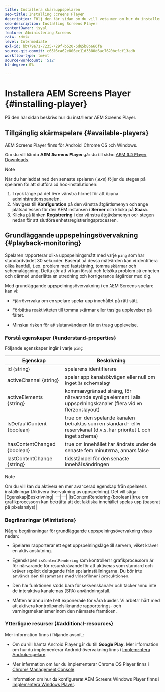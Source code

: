 ```yaml
---
title: Installera skärmuppspelaren
seo-title: Installing Screens Player
description: Följ den här sidan om du vill veta mer om hur du installerar tillgängliga AEM Screens Player.
seo-description: Installing Screens Player
contentOwner: jsyal
feature: Administering Screens
role: Admin
level: Intermediate
exl-id: bb979a71-7235-429f-b520-6d85b8b666fa
source-git-commit: c6506ca62e806ec11d3380d6ac7670bcfcf13adb
workflow-type: tm+mt
source-wordcount: '512'
ht-degree: 0%

---
```


# Installera AEM Screens Player {#installing-player}

På den här sidan beskrivs hur du installerar AEM Screens Player.

## Tillgänglig skärmspelare {#available-players}

AEM Screens Player finns för Android, Chrome OS och Windows.

Om du vill hämta **AEM Screens Player** går du till sidan [AEM 6.5 Player Downloads](https://download.macromedia.com/screens/).

>[!NOTE]
>
>När du har laddat ned den senaste spelaren (*.exe*) följer du stegen på spelaren för att slutföra ad hoc-installationen:
>
>1. Tryck länge på det övre vänstra hörnet för att öppna administrationspanelen.
>1. Navigera till **Konfiguration** på den vänstra åtgärdsmenyn och ange platsadressen för den AEM instansen i **Server** och klicka på **Spara**.
>1. Klicka på länken **Registrering** i den vänstra åtgärdsmenyn och stegen nedan för att slutföra enhetsregistreringsprocessen.


## Grundläggande uppspelningsövervakning {#playback-monitoring}

Spelaren rapporterar olika uppspelningsmått med varje `ping` som har standardvärdet 30 sekunder. Baserat på dessa mätvärden kan vi identifiera olika kantfall, t.ex. problem med fastsittning, tomma skärmar och schemaläggning. Detta gör att vi kan förstå och felsöka problem på enheten och därmed underlätta en utredning och korrigerande åtgärder med dig.

Med grundläggande uppspelningsövervakning i en AEM Screens-spelare kan vi:

* Fjärrövervaka om en spelare spelar upp innehållet på rätt sätt.

* Förbättra reaktiviteten till tomma skärmar eller trasiga upplevelser på fältet.

* Minskar risken för att slutanvändaren får en trasig upplevelse.

### Förstå egenskaper {#understand-properties}

Följande egenskaper ingår i varje `ping`:

| Egenskap | Beskrivning |
|---|---|
| id {string} | spelarens identifierare |
| activeChannel {string} | spelar upp kanalsökvägen eller null om inget är schemalagt |
| activeElements {string} | kommaavgränsad sträng, för närvarande synliga element i alla uppspelningskanaler (flera vid en flerzonslayout) |
| isDefaultContent {boolean} | true om den spelande kanalen betraktas som en standard- eller reservkanal (d.v.s. har prioritet 1 och inget schema) |
| hasContentChanged {boolean} | true om innehållet har ändrats under de senaste fem minuterna, annars false |
| lastContentChange {string} | tidsstämpel för den senaste innehållsändringen |

>[!NOTE]
>Om du vill kan du aktivera en mer avancerad egenskap från spelarens inställningar (Aktivera övervakning av uppspelning). Det vill säga:
>|Egenskap|Beskrivning|
>|—|—|
>|isContentRendering {boolean}|true om grafikprocessorn kan bekräfta att det faktiska innehållet spelas upp (baserat på pixelanalys)|

### Begränsningar {#limitations}

Några begränsningar för grundläggande uppspelningsövervakning visas nedan:

* Spelaren rapporterar ett eget uppspelningsläge till servern, vilket kräver en aktiv anslutning.

* Egenskapen `isContentRendering` som kontrollerar grafikprocessorn är för närvarande för resurskrävande för att aktiveras som standard och kräver explicit deltagande från spelarinställningarna. Du bör inte använda den tillsammans med videofilmer i produktionen.

* Den här funktionen stöds bara för sekvenskanaler och täcker ännu inte de interaktiva kanalernas (SPA) användningsfall.

* Måtten är ännu inte helt exponerade för våra kunder. Vi arbetar hårt med att aktivera kontrollpanelsliknande rapporterings- och varningsmekanismer inom den närmaste framtiden.

### Ytterligare resurser {#additional-resources}

Mer information finns i följande avsnitt:

* Om du vill hämta Android Player går du till **Google Play**. Mer information om hur du implementerar Android-övervakning finns i [Implementera Android-spelare](implementing-android-player.md).

* Mer information om hur du implementerar Chrome OS Player finns i [Chrome Management Console](implementing-chrome-os-player.md).

* Information om hur du konfigurerar AEM Screens Windows Player finns i [Implementera Windows Player](implementing-windows-player.md).
